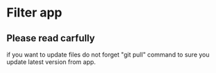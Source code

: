# Filter app 
## Please read carfully
if you want to update files do not forget "git pull" command to sure you update latest version from app.
